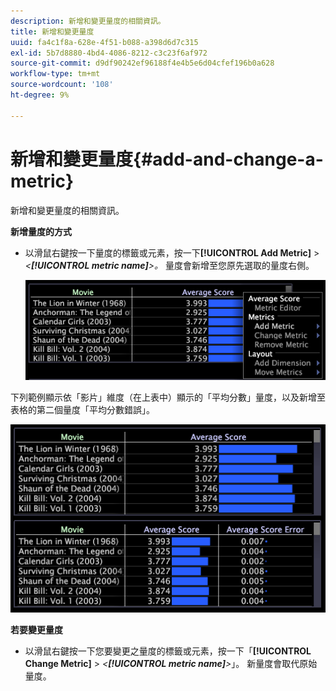 ```yaml
---
description: 新增和變更量度的相關資訊。
title: 新增和變更量度
uuid: fa4c1f8a-628e-4f51-b088-a398d6d7c315
exl-id: 5b7d8880-4bd4-4086-8212-c3c23f6af972
source-git-commit: d9df90242ef96188f4e4b5e6d04cfef196b0a628
workflow-type: tm+mt
source-wordcount: '108'
ht-degree: 9%

---
```


# 新增和變更量度{#add-and-change-a-metric}

新增和變更量度的相關資訊。

**新增量度的方式**

* 以滑鼠右鍵按一下量度的標籤或元素，按一下&#x200B;**[!UICONTROL Add Metric]** > *&lt;**[!UICONTROL metric name]**>。* 量度會新增至您原先選取的量度右側。

   ![](assets/mnu_Table_AddMetric.png)

下列範例顯示依「影片」維度（在上表中）顯示的「平均分數」量度，以及新增至表格的第二個量度「平均分數錯誤」。

![](assets/vis_Table_AddMetric.png)

**若要變更量度**

* 以滑鼠右鍵按一下您要變更之量度的標籤或元素，按一下「**[!UICONTROL Change Metric]** > *&lt;**[!UICONTROL metric name]**>*」。 新量度會取代原始量度。

